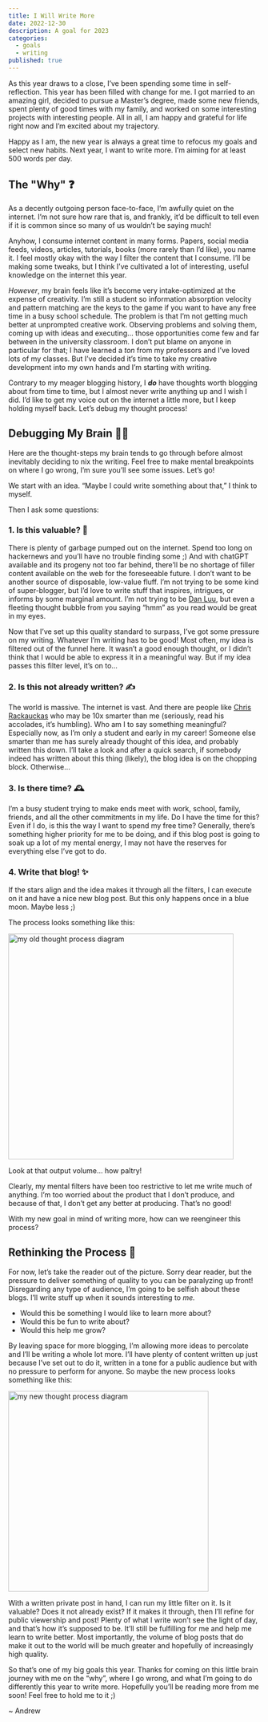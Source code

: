 ```yaml
---
title: I Will Write More
date: 2022-12-30
description: A goal for 2023
categories:
  - goals
  - writing
published: true
---
```


As this year draws to a close, I’ve been spending some time in self-reflection. This year has been filled with change for me. I got married to an amazing girl, decided to pursue a Master’s degree, made some new friends, spent plenty of good times with my family, and worked on some interesting projects with interesting people. All in all, I am happy and grateful for life right now and I’m excited about my trajectory.

Happy as I am, the new year is always a great time to refocus my goals and select new habits. Next year, I want to write more. I’m aiming for at least 500 words per day.

## The "Why" ❓

As a decently outgoing person face-to-face, I’m awfully quiet on the internet. I’m not sure how rare that is, and frankly, it’d be difficult to tell even if it is common since so many of us wouldn’t be saying much! 

Anyhow, I consume internet content in many forms. Papers, social media feeds, videos, articles, tutorials, books (more rarely than I’d like), you name it. I feel mostly okay with the way I filter the content that I consume. I’ll be making some tweaks, but I think I’ve cultivated a lot of interesting, useful knowledge on the internet this year.

*However*, my brain feels like it’s become very intake-optimized at the expense of creativity. I’m still a student so information absorption velocity and pattern matching are the keys to the game if you want to have any free time in a busy school schedule. The problem is that I’m not getting much better at unprompted creative work. Observing problems and solving them, coming up with ideas and executing… those opportunities come few and far between in the university classroom. I don’t put blame on anyone in particular for that; I have learned a *ton* from my professors and I’ve loved lots of my classes. But I’ve decided it’s time to take my creative development into my own hands and I’m starting with writing.

Contrary to my meager blogging history, I ***do*** have thoughts worth blogging about from time to time, but I almost never write anything up and I wish I did. I’d like to get my voice out on the internet a little more, but I keep holding myself back. Let’s debug my thought process! 

## Debugging My Brain 👨‍💻

Here are the thought-steps my brain tends to go through before almost inevitably deciding to nix the writing. Feel free to make mental breakpoints on where I go wrong, I’m sure you’ll see some issues. Let’s go!

We start with an idea. “Maybe I could write something about that,” I think to myself.

Then I ask some questions:

### 1. Is this valuable? 💎

There is plenty of garbage pumped out on the internet. Spend too long on hackernews and you’ll have no trouble finding some ;) And with chatGPT available and its progeny not too far behind, there’ll be no shortage of filler content available on the web for the foreseeable future. I don’t want to be another source of disposable, low-value fluff. I’m not trying to be some kind of super-blogger, but I’d love to write stuff that inspires, intrigues, or informs by some marginal amount. I’m not trying to be [Dan Luu](https://danluu.com/), but even a fleeting thought bubble from you saying “hmm” as you read would be great in my eyes. 

Now that I’ve set up this quality standard to surpass, I’ve got some pressure on my writing. Whatever I’m writing has to be good! Most often, my idea is filtered out of the funnel here. It wasn’t a good enough thought, or I didn’t think that I would be able to express it in a meaningful way. But if my idea passes this filter level, it’s on to…

### 2. Is this not already written? ✍️

The world is massive. The internet is vast. And there are people like [Chris Rackauckas](https://www.chrisrackauckas.com/) who may be 10x smarter than me (seriously, read his accolades, it’s humbling). Who am I to say something meaningful? Especially now, as I’m only a student and early in my career! Someone else smarter than me has surely already thought of this idea, and probably written this down. I’ll take a look and after a quick search, if somebody indeed has written about this thing (likely), the blog idea is on the chopping block. Otherwise…

### 3. Is there time? 🕰

I’m a busy student trying to make ends meet with work, school, family, friends, and all the other commitments in my life. Do I have the time for this? Even if I do, is this the way I want to spend my free time? Generally, there’s something higher priority for me to be doing, and if this blog post is going to soak up a lot of my mental energy, I may not have the reserves for everything else I’ve got to do. 

### 4. Write that blog! ✨

If the stars align and the idea makes it through all the filters, I can execute on it and have a nice new blog post. But this only happens once in a blue moon.  Maybe less ;)

The process looks something like this:

<div class="gallery">
    <picture>
        <img
            src="/i-will-write-more/blog-filter-pre.svg"
            alt="my old thought process diagram"
            width=450
        />
    </picture>
</div>

Look at that output volume… how paltry!

Clearly, my mental filters have been too restrictive to let me write much of anything. I’m too worried about the product that I don’t produce, and because of that, I don’t get any better at producing. That’s no good!

With my new goal in mind of writing more, how can we reengineer this process? 

## Rethinking the Process 🧠

For now, let’s take the reader out of the picture. Sorry dear reader, but the pressure to deliver something of quality to you can be paralyzing up front! Disregarding any type of audience, I’m going to be selfish about these blogs. I’ll write stuff up when it sounds interesting to *me.* 

- Would this be something I would like to learn more about?
- Would this be fun to write about?
- Would this help me grow?

By leaving space for more blogging, I’m allowing more ideas to percolate and I’ll be writing a whole lot more. I’ll have plenty of content written up just because I’ve set out to do it, written in a tone for a public audience but with no pressure to perform for anyone. So maybe the new process looks something like this:

<div class="gallery">
    <picture>
        <img
            src="/i-will-write-more/blog-filter-post.svg"
            alt="my new thought process diagram"
            width=400
        />
    </picture>
</div>

With a written private post in hand, I can run my little filter on it. Is it valuable? Does it not already exist? If it makes it through, then I’ll refine for public viewership and post! Plenty of what I write won’t see the light of day, and that’s how it’s supposed to be. It’ll still be fulfilling for me and help me learn to write better. Most importantly, the volume of blog posts that do make it out to the world will be much greater and hopefully of increasingly high quality.

So that’s one of my big goals this year. Thanks for coming on this little brain journey with me on the “why”, where I go wrong, and what I’m going to do differently this year to write more. Hopefully you’ll be reading more from me soon! Feel free to hold me to it ;)

~ Andrew